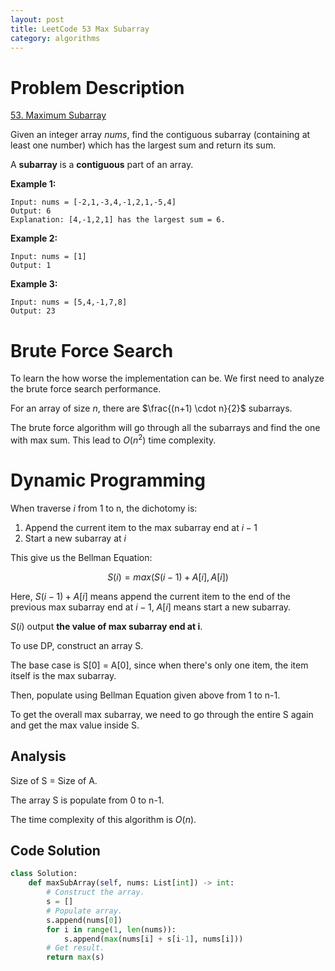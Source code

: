 ```yaml
---
layout: post
title: LeetCode 53 Max Subarray
category: algorithms
---
```


# Problem Description

[53. Maximum Subarray](https://leetcode.com/problems/maximum-subarray/)

Given an integer array $nums$, find the contiguous subarray (containing at least one number) which has the largest sum and return its sum.

A **subarray** is a **contiguous** part of an array.

**Example 1:**

```
Input: nums = [-2,1,-3,4,-1,2,1,-5,4]
Output: 6
Explanation: [4,-1,2,1] has the largest sum = 6.
```

**Example 2:**

```
Input: nums = [1]
Output: 1
```

**Example 3:**

```
Input: nums = [5,4,-1,7,8]
Output: 23
```

# Brute Force Search

To learn the how worse the implementation can be. We first need to analyze the brute force search performance.

For an array of size $n$, there are $\frac{(n+1) \cdot n}{2}$ subarrays.

The brute force algorithm will go through all the subarrays and find the one with max sum. This lead to $O(n^2)$ time complexity.

# Dynamic Programming

When traverse $i$ from 1 to n, the dichotomy is:

1. Append the current item to the max subarray end at $i-1$
2. Start a new subarray at $i$

This give us the Bellman Equation:

$$
S(i) = max(S(i-1) + A[i], A[i])
$$

Here, $S(i-1) + A[i]$ means append the current item to the end of the previous max subarray end at $i-1$, $A[i]$ means start a new subarray.

$S(i)$ output **the value of max subarray end at i**.

To use DP, construct an array S.

The base case is S[0] = A[0], since when there's only one item, the item itself is the max subarray.

Then, populate using Bellman Equation given above from 1 to n-1.

To get the overall max subarray, we need to go through the entire S again and get the max value inside S.

## Analysis

Size of S = Size of A.

The array S is populate from 0 to n-1.

The time complexity of this algorithm is $O(n)$.

## Code Solution

```python
class Solution:
    def maxSubArray(self, nums: List[int]) -> int:
        # Construct the array.
        s = []
        # Populate array.
        s.append(nums[0])
        for i in range(1, len(nums)):
            s.append(max(nums[i] + s[i-1], nums[i]))
        # Get result.
        return max(s)
```
